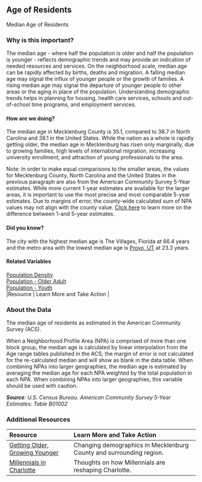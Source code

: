 ## Age of Residents
Median Age of Residents 

### Why is this important?
The median age - where half the population is older and half the population is younger - reflects demographic trends and may provide an indication of needed resources and services. On the neighborhood scale, median age can be rapidly affected by births, deaths and migration. A falling median age may signal the influx of younger people or the growth of families. A rising median age may signal the departure of younger people to other areas or the aging in place of the population. Understanding demographic trends helps in planning for housing, health care services, schools and out-of-school time programs, and employment services. 

#### How are we doing?
The median age in Mecklenburg County is 35.1, compared to 38.7 in North Carolina and 38.1 in the United States. While the nation as a whole is rapidly getting older, the median age in Mecklenburg has risen only marginally, due to growing families, high levels of international migration, increasing university enrollment, and attraction of young professionals to the area.

Note: In order to make equal comparisons to the smaller areas, the values for Mecklenburg County, North Carolina and the United States in the previous paragraph are also from the American Community Survey 5-Year estimates. While more current 1-year estimates are available for the larger areas, it is important to use the most precise and most comparable 5-year estimates. Due to margins of error, the county-wide calculated sum of NPA values may not align with the county value. [Click here]( http://www.census.gov/programs-surveys/acs/guidance/estimates.html/) to learn more on the difference between 1-and 5-year estimates.

#### Did you know?
The  city with the  highest median age is The Villages, Florida at 66.4 years and the metro area with the lowest median age is [Provo, UT](http://www.provo.org/) at 23.3 years.

#### Related Variables
<a href="javascript:void(0)" onclick="model.metricId = 'm47'">Population Density</a>  
<a href="javascript:void(0)" onclick="model.metricId = 'm13'">Population - Older Adult</a>  
<a href="javascript:void(0)" onclick="model.metricId = 'm12'">Population - Youth</a>  
|Resource | Learn More and Take Action |

### About the Data
The median age of residents as estimated in the American Community Survey (ACS). 
 
When a Neighborhood Profile Area (NPA) is comprised of more than one block group, the median age is calculated by linear interpolation from the Age range tables published in the ACS; the margin of error is not calculated for the re-calculated median and will show as blank in the data table. When combining NPAs into larger geographies, the median age is estimated by averaging the median age for each NPA weighted by the total population in each NPA. When combining NPAs into larger geographies, this variable should be used with caution.

_**Source**: U.S. Census Bureau. American Community Survey 5-Year Estimates: Table B01002_

### Additional Resources

|Resource | Learn More and Take Action | 
|:--- | :--- |
|[Getting Older, Growing Younger](http://ui.uncc.edu/story/census-2011-charlotte-region-age-change) | Changing demographics in Mecklenburg County and surrounding region.
|[Millennials in Charlotte](http://www.bizjournals.com/charlotte/print-edition/2014/07/11/from-how-they-work-to-where-they-live-millennials.html?page=all)| Thoughts on how Millennials are reshaping Charlotte.

